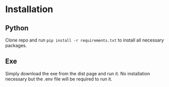 # Installation
## Python
Clone repo and run `pip install -r requirements.txt` to install all necessary packages.
## Exe
Simply download the exe from the dist page and run it. No installation necessary but the .env file will be required to run it.

